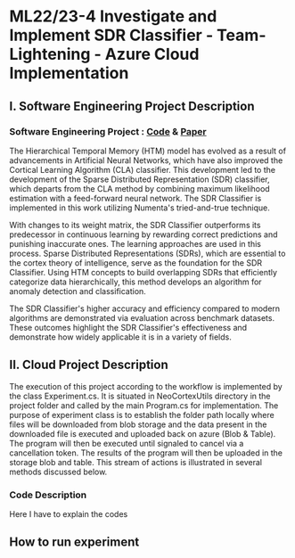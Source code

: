 # ML22/23-4 Investigate and Implement SDR Classifier - Team-Lightening - Azure Cloud Implementation

## I. Software Engineering Project Description

### Software Engineering Project : [Code](https://github.com/Sonam-22/neocortexapi/tree/team-lightening/source/MySEProject) & [Paper](https://github.com/Sonam-22/neocortexapi/blob/team-lightening/source/MySEProject/Documentation/SDR-Classifier.pdf)

The Hierarchical Temporal Memory (HTM) model has evolved as a result of advancements in Artificial Neural Networks, which have also improved the Cortical Learning Algorithm (CLA) classifier. This development led to the development of the Sparse Distributed Representation (SDR) classifier, which departs from the CLA method by combining maximum likelihood estimation with a feed-forward neural network. The SDR Classifier is implemented in this work utilizing Numenta's tried-and-true technique.

With changes to its weight matrix, the SDR Classifier outperforms its predecessor in continuous learning by rewarding correct predictions and punishing inaccurate ones. The learning approaches are used in this process. Sparse Distributed Representations (SDRs), which are essential to the cortex theory of intelligence, serve as the foundation for the SDR Classifier. Using HTM concepts to build overlapping SDRs that efficiently categorize data hierarchically, this method develops an algorithm for anomaly detection and classification.

The SDR Classifier's higher accuracy and efficiency compared to modern algorithms are demonstrated via evaluation across benchmark datasets. These outcomes highlight the SDR Classifier's effectiveness and demonstrate how widely applicable it is in a variety of fields.




## II. Cloud Project Description

The execution of this project according to the workflow is implemented by the class Experiment.cs. It is situated in NeoCortexUtils directory in the project folder and called by the main Program.cs for implementation. The purpose of experiment class is to establish the folder path locally where files will be downloaded from blob storage and the data present in the downloaded file is executed and uploaded back on azure (Blob & Table). The program will then be executed until signaled to cancel via a cancellation token. The results of the program will then be uploaded in the storage blob and table. This stream of actions is illustrated in several methods discussed below.

### Code Description
Here I have to explain the codes


## How to run experiment
